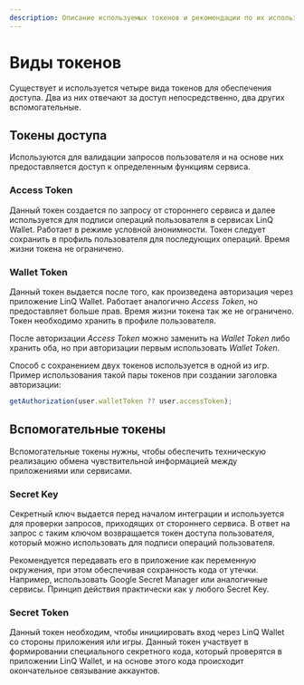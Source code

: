 ```yaml
---
description: Описание используемых токенов и рекомендации по их использованию
---
```


# Виды токенов

Существует и используется четыре вида токенов для обеспечения доступа. Два из них отвечают за доступ непосредственно, два других вспомогательные.

## Токены доступа

Используются для валидации запросов пользователя и на основе них предоставляется доступ к определенным функциям сервиса.

### Access Token

Данный токен создается по запросу от стороннего сервиса и далее используется для подписи операций пользователя в сервисах LinQ Wallet. Работает в режиме условной анонимности. Токен следует сохранить в профиль пользователя для последующих операций. Время жизни токена не ограничено.

### Wallet Token

Данный токен выдается после того, как произведена авторизация через приложение LinQ Wallet. Работает аналогично _Access Token_, но предоставляет больше прав. Время жизни токена так же не ограничено. Токен необходимо хранить в профиле пользователя.

После авторизации _Access Token_ можно заменить на _Wallet Token_ либо хранить оба, но при авторизации первым использовать _Wallet Token_.&#x20;

Способ с сохранением двух токенов используется в одной из игр. Пример использования такой пары токенов при создании заголовка авторизации:

```typescript
getAuthorization(user.walletToken ?? user.accessToken);
```

## Вспомогательные токены

Вспомогательные токены нужны, чтобы обеспечить техническую реализацию обмена чувствительной информацией между приложениями или сервисами.

### Secret Key

Секретный ключ выдается перед началом интеграции и используется для проверки запросов, приходящих от стороннего сервиса. В ответ на запрос с таким ключом возвращается токен доступа пользователя, который можно использовать для подписи операций пользователя.

Рекомендуется передавать его в приложение как переменную окружения, при этом обеспечивая сохранность кода от утечки. Например, использовать Google Secret Manager или аналогичные сервисы. Принцип действия практически как у любого Secret Key.&#x20;

### Secret Token

Данный токен необходим, чтобы инициировать вход через LinQ Wallet со стороны приложения или игры. Данный токен участвует в формировании специального секретного кода, который проверятся в приложении LinQ Wallet, и на основе этого кода происходит окончательное связывание аккаунтов.